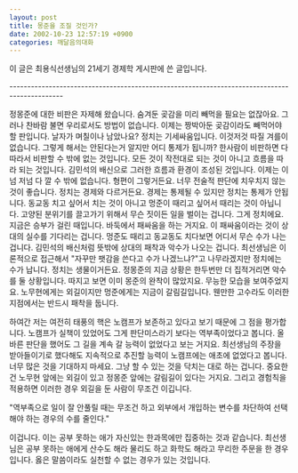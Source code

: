 ```yaml
---
layout: post
title: 몽준을 조질 것인가?
date: 2002-10-23 12:57:19 +0900
categories: 깨달음의대화
---
```

이 글은 최용식선생님의 21세기 경제학 게시판에 쓴 글입니다.
  
\---\---\---\---\---\---\---\---\---\---\---\---\---\---\---\---\---\---\---\---\---\---\---\---\---\---\---\---\---\---\---
  
정몽준에 대한 비판은 자제해 왔습니다. 숨겨둔 곶감을 미리 빼먹을 필요는 없잖아요. 그러나 찬바람 불면 우리로서도 방법이 없습니다. 이제는 짱박아둔 곶감이라도 빼먹어야 할 판입니다. 날자가 며칠이나 남았나요? 정치는 기세싸움입니다. 이것저것 따질 겨를이 없습니다. 그렇게 해서는 안된다는거 알지만 어디 통제가 됩니까? 한사람이 비판하면 다 따라서 비판할 수 밖에 없는 것입니다. 모든 것이 작전대로 되는 것이 아니고 흐름을 따라 되는 것입니다. 김민석의 배신으로 그러한 흐름과 환경이 조성된 것입니다. 이제는 이넘 저넘 다 깔 수 밖에 없습니다. 형편이 그렇거든요. 너무 전술적 판단에 치우치지 않는 것이 좋습니다. 정치는 경제와 다르거든요. 경제는 통제될 수 있지만 정치는 통제가 안됩니다. 동교동 치고 싶어서 치는 것이 아니고 멍준이 때리고 싶어서 때리는 것이 아닙니다. 고양된 분위기를 끌고가기 위해서 무슨 짓이든 일을 벌이는 겁니다. 그게 정치에요. 지금은 승부가 걸린 때입니다. 바둑에서 패싸움을 하는 거지요. 이 패싸움이라는 것이 상대의 실수를 기다리는 겁니다. 멍준도 때리고 동교동도 치다보면 어디서 무슨 수가 나는 겁니다. 김민석의 배신처럼 뜻밖에 상대의 패착과 악수가 나오는 겁니다. 최선생님은 이론적으로 접근해서 "자꾸만 팻감을 쓴다고 수가 나겠느냐?"고 나무라겠지만 정치에는 수가 납니다. 정치는 생물이거든요. 정몽준의 지금 상황은 한두번만 더 집적거리면 악수를 둘 상황입니다. 따지고 보면 이미 몽준의 완착이 많았지요. 무능한 모습을 보여주었지요. 노무현에게는 외길이지만 멍준에게는 지금이 갈림길입니다. 웬만한 고수라도 이러한 지점에서는 반드시 패착을 둡니다.
  

  
하여간 저는 여전히 태풍의 핵은 노캠프가 보존하고 있다고 보기 때문에 그 점을 평가합니다. 노캠프가 실책이 있었어도 그게 판단미스라기 보다는 역부족이었다고 봅니다. 올바른 판단을 했어도 그 길을 계속 갈 능력이 없었다고 보는 거지요. 최선생님의 주장을 받아들이기로 했다해도 지속적으로 추진할 능력이 노캠프에는 애초에 없었다고 봅니다. 너무 많은 것을 기대하지 마세요. 그냥 할 수 있는 것을 닥치는 대로 하는 겁니다. 중요한건 노무현 앞에는 외길이 있고 정몽준 앞에는 갈림길이 있다는 거지요. 그리고 경험칙을 적용하면 이러한 경우 외길을 둔 사람이 무조건 이깁니다.
  

  
"역부족으로 일이 잘 안풀릴 때는 무조건 하고 외부에서 개입하는 변수를 차단하여 선택해야 하는 경우의 수를 줄인다."
  

  
이겁니다. 이는 공부 못하는 애가 자신있는 한과목에만 집중하는 것과 같습니다. 최선생님은 공부 못하는 애에게 산수도 해라 물리도 하고 화학도 해라고 무리한 주문을 한 경우입니다. 옳은 말씀이라도 실천할 수 없는 경우가 있는 것입니다.
